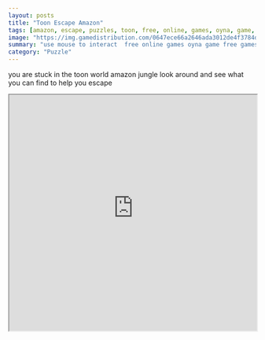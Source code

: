 ```yaml
---
layout: posts
title: "Toon Escape Amazon"
tags: [amazon, escape, puzzles, toon, free, online, games, oyna, game, free, games, play, play, games]
image: "https://img.gamedistribution.com/0647ece66a2646ada3012de4f3784dfc.jpg"
summary: "use mouse to interact  free online games oyna game free games play play games"
category: "Puzzle"
---
```


you are stuck in the toon world amazon jungle look around and see what you can find to help you escape

<iframe width="100%" height="480px;" src="https://flash.gamedistribution.com?game=0647ece66a2646ada3012de4f3784dfc"></iframe>